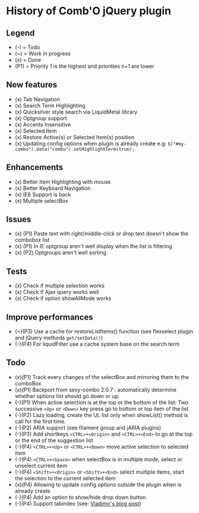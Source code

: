 # History of Comb'O jQuery plugin

## Legend
*    (-) = Todo
*    (~) = Work in progress
*    (x) = Done
*    (P1) = Priority 1 is the highest and priorities n+1 are lower

## New features

*    (x) Tab Navigation
*    (x) Search Term Highlighting
*    (x) Quicksilver style search via LiquidMetal library
*    (x) Optgroup support
*    (x) Accents Insensitive
*    (x) Selected Item
*    (x) Restore Active(s) or Selected Item(s) position
*    (x) Updating config options when plugin is already create e.g: `$("#my-combo").data("combo").setHighlightTerm(true);`

## Enhancements
*    (x) Better Item Highlighting with mouse
*    (x) Better Keyboard Navigation
*    (x) IE6 Support is back
*    (x) Multiple selectBox

## Issues
*    (x) (P1) Paste text with right/middle-click or drop text doesn't show the combobox list
*    (x) (P1) In IE optgroup aren't well display when the list is filtering
*    (x) (P2) Optgroups aren't well sorting

## Tests
*    (x) Check if multiple selection works
*    (x) Check if Ajax query works well
*    (x) Check if option showAllMode works

## Improve performances
*    (~)(P3) Use a cache for restoreListItems() function (see flexselect plugin and jQuery methods `get/setData()`)
*    (-)(P4) For liquidFilter use a cache system base on the search term

## Todo
*    (x)(P1) Track every changes of the selectBox and mirroring them to the comboBox
*    (x)(P1) Backport from sexy-combo 2.0.7 : automatically determine whether options list should go down or up.
*    (-)(P1) When active selection is at the top or the bottom of the list:
       Two successive `<Up>` or `<Down>` key press go to bottom or top item of the list
*    (-)(P2) Lazy loading, create the UL list only when showList() method is call for the first time.
*    (-)(P2) ARIA support (see filament group and jARIA plugins)
*    (-)(P3) Add shortkeys `<CTRL>+<Origin>` and `<CTRL>+<End>` to go at the top or the end of the suggestion list
*    (-)(P4) `<CTRL>+<Up>` or `<CTRL>+<Down>` move active selection to selected item
*    (-)(P4) `<CTRL>+<Space>` when selectBox is in multiple mode, select or unselect current item
*    (-)(P4) `<Shift>+<Origin>` or `<Shift>+<End>` select multiple items, start the selection to the current selected item
*    (x)(P4) Allowing to update config options outside the plugin when is already create
*    (-)(P4) Add an option to show/hide drop down button
*    (-)(P4) Support tabindex (see: [Vladimir's blog post][1])

 [1]: http://vladimir-k.blogspot.com/2009/02/sexy-combo-jquery-plugin.html#c6153987793330399595

